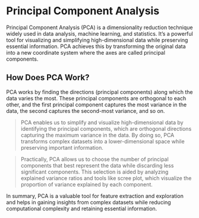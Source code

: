 # Principal Component Analysis
Principal Component Analysis (PCA) is a dimensionality reduction technique widely used in data analysis, machine learning, and statistics. It’s a powerful tool for visualizing and simplifying high-dimensional data while preserving essential information. PCA achieves this by transforming the original data into a new coordinate system where the axes are called principal components.

## How Does PCA Work?
PCA works by finding the directions (principal components) along which the data varies the most. These principal components are orthogonal to each other, and the first principal component captures the most variance in the data, the second captures the second-most variance, and so on.

  > PCA enables us to simplify and visualize high-dimensional data by identifying the principal components, which are orthogonal directions capturing the maximum variance in the data. By doing so, PCA transforms complex datasets into a lower-dimensional space while preserving important information.
  
  > Practically, PCA allows us to choose the number of principal components that best represent the data while discarding less significant components. This selection is aided by analyzing explained variance ratios and tools like scree plot, which visualize the proportion of variance explained by each component.

In summary, PCA is a valuable tool for feature extraction and exploration and helps in gaining insights from complex datasets while reducing computational complexity and retaining essential information.
